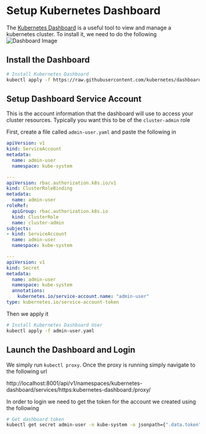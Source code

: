 # Setup Kubernetes Dashboard


The [Kubernetes Dashboard](https://kubernetes.io/docs/tasks/access-application-cluster/web-ui-dashboard/) is a useful tool to view and manage a kubernetes cluster. To install it, we need to do the following
![Dashboard Image](https://d33wubrfki0l68.cloudfront.net/349824f68836152722dab89465835e604719caea/6e0b7/images/docs/ui-dashboard.png)
## Install the Dashboard
```bash
# Install Kubernetes Dashboard
kubectl apply -f https://raw.githubusercontent.com/kubernetes/dashboard/v2.7.0/aio/deploy/recommended.yaml
```

## Setup Dashboard Service Account

This is the account information that the dashboard will use to access your cluster resources. Typically you want this to be of the `cluster-admin` role

First, create a file called `admin-user.yaml` and paste the following in

```yaml
apiVersion: v1
kind: ServiceAccount
metadata:
  name: admin-user
  namespace: kube-system

---
apiVersion: rbac.authorization.k8s.io/v1
kind: ClusterRoleBinding
metadata:
  name: admin-user
roleRef:
  apiGroup: rbac.authorization.k8s.io
  kind: ClusterRole
  name: cluster-admin
subjects:
- kind: ServiceAccount
  name: admin-user
  namespace: kube-system

---
apiVersion: v1
kind: Secret
metadata:
  name: admin-user
  namespace: kube-system
  annotations:
    kubernetes.io/service-account.name: "admin-user"
type: kubernetes.io/service-account-token
```

Then we apply it
```bash
# Install Kubernetes Dashboard User
kubectl apply -f admin-user.yaml
```

## Launch the Dashboard and Login

We simply run `kubectl proxy`. Once the proxy is running simply navigate to the following url

http://localhost:8001/api/v1/namespaces/kubernetes-dashboard/services/https:kubernetes-dashboard:/proxy/

In order to login we need to get the token for the account we created using the following
```bash
# Get dashboard token
kubectl get secret admin-user -n kube-system -o jsonpath={".data.token"} | base64 -d
```